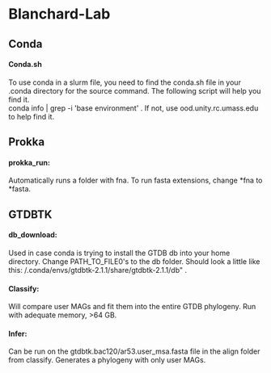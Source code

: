 # Blanchard-Lab

## Conda

#### Conda.sh 
To use conda in a slurm file, you need to find the conda.sh file in your .conda directory for the source command. The following script will help you find it.  
conda info | grep -i 'base environment' . If not, use ood.unity.rc.umass.edu to help find it.


## Prokka
  
####  prokka_run:
  Automatically runs a folder with fna. To run fasta extensions, change *fna to *fasta. 
  
## GTDBTK

####  db_download:
  Used in case conda is trying to install the GTDB db into your home directory. Change PATH_TO_FILE0's to the db folder. Should look a little like this: /.conda/envs/gtdbtk-2.1.1/share/gtdbtk-2.1.1/db" . 

####  Classify: 
  Will compare user MAGs and fit them into the entire GTDB phylogeny. Run with adequate memory, >64 GB. 

####  Infer:
  Can be run on the  gtdbtk.bac120/ar53.user_msa.fasta file in the align folder from classify. Generates a phylogeny with only user MAGs.
